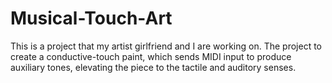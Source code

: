 # Musical-Touch-Art
This is a project that my artist girlfriend and I are working on. The project to create a conductive-touch paint, which sends MIDI input to produce auxiliary tones, elevating the piece to the tactile and auditory senses.
